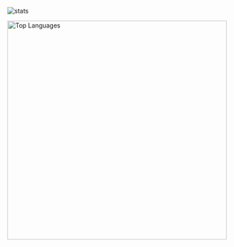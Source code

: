 ![stats](https://github-readme-stats.vercel.app/api?username=onion99&count_private=true&hide=contribs&show_icons=true)


<!-- ![skill](https://github-readme-stats.vercel.app/api/top-langs/?username=onion99&hide_border=true&hide=javascript,html) -->

<img align="left" alt="Top Languages" width= 496 src="https://github-readme-stats.vercel.app/api/top-langs/?username=onion99&hide_border=true&hide=javascript,html" />

